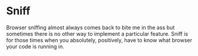 Sniff
=====

Browser sniffing almost always comes back to bite me in the ass but sometimes there is no other way to implement a particular feature. Sniff is for those times when you absolutely, positively, have to know what browser your code is running in. 
